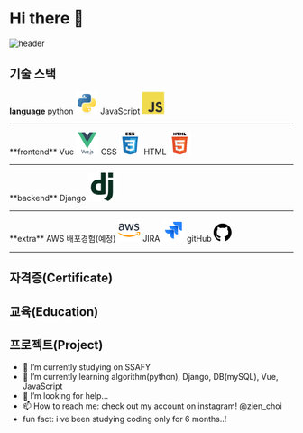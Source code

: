 # Hi there 👋

![header](https://capsule-render.vercel.app/api?type=wave&color=auto&height=400&section=header&text=Choi%20JiEun&fontSize=100)

## 기술 스택
**language**
python <img src="https://raw.githubusercontent.com/devicons/devicon/master/icons/python/python-original.svg" alt="python" width="40" height="40" style="max-width: 100%;">
JavaScript <img src="https://raw.githubusercontent.com/devicons/devicon/master/icons/javascript/javascript-original.svg" alt="javascript" width="40" height="40" style="max-width: 100%;">

<hr>
**frontend**
Vue <img src="https://raw.githubusercontent.com/devicons/devicon/master/icons/vuejs/vuejs-original-wordmark.svg" alt="vuejs" width="40" height="40" style="max-width: 100%;">
CSS <img src="https://raw.githubusercontent.com/devicons/devicon/master/icons/css3/css3-original-wordmark.svg" alt="css3" width="40" height="40" style="max-width: 100%;">
HTML <img src="https://raw.githubusercontent.com/devicons/devicon/master/icons/html5/html5-original-wordmark.svg" alt="html5" width="40" height="40" style="max-width: 100%;">

<hr>
**backend**
Django <img src="https://raw.githubusercontent.com/devicons/devicon/master/icons/django/django-plain.svg" alt="django" width="50" height="50" style="max-width: 100%;">

<hr>
**extra**
AWS 배포경험(예정) <img src="https://raw.githubusercontent.com/devicons/devicon/master/icons/amazonwebservices/amazonwebservices-original-wordmark.svg" alt="aws" width="40" height="40" style="max-width: 100%;">
JIRA  <img src="https://raw.githubusercontent.com/devicons/devicon/master/icons/jira/jira-original.svg" alt="aws" width="40" height="40" style="max-width: 100%;">
gitHub <svg height="32" aria-hidden="true" viewBox="0 0 16 16" version="1.1" width="32" data-view-component="true" class="octicon octicon-mark-github v-align-middle">
    <path fill-rule="evenodd" d="M8 0C3.58 0 0 3.58 0 8c0 3.54 2.29 6.53 5.47 7.59.4.07.55-.17.55-.38 0-.19-.01-.82-.01-1.49-2.01.37-2.53-.49-2.69-.94-.09-.23-.48-.94-.82-1.13-.28-.15-.68-.52-.01-.53.63-.01 1.08.58 1.23.82.72 1.21 1.87.87 2.33.66.07-.52.28-.87.51-1.07-1.78-.2-3.64-.89-3.64-3.95 0-.87.31-1.59.82-2.15-.08-.2-.36-1.02.08-2.12 0 0 .67-.21 2.2.82.64-.18 1.32-.27 2-.27.68 0 1.36.09 2 .27 1.53-1.04 2.2-.82 2.2-.82.44 1.1.16 1.92.08 2.12.51.56.82 1.27.82 2.15 0 3.07-1.87 3.75-3.65 3.95.29.25.54.73.54 1.48 0 1.07-.01 1.93-.01 2.2 0 .21.15.46.55.38A8.013 8.013 0 0016 8c0-4.42-3.58-8-8-8z"></path>
</svg>

<hr>

## 자격증(Certificate)


## 교육(Education)


## 프로젝트(Project)


- 🔭 I’m currently studying on SSAFY
- 🌱 I’m currently learning algorithm(python), Django, DB(mySQL), Vue, JavaScript  
- 🤔 I’m looking for help... 
- 📫 How to reach me: check out my account on instagram! @zien_choi
- fun fact: i ve been studying coding only for 6 months..!
